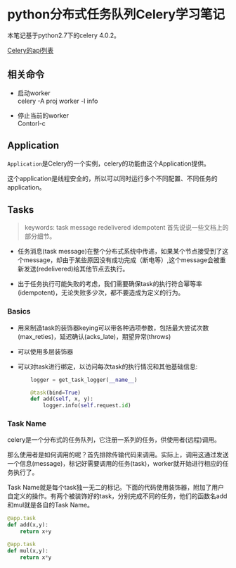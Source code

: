 # python分布式任务队列Celery学习笔记

本笔记基于python2.7下的celery 4.0.2。

[Celery的api列表](http://docs.celeryproject.org/en/latest/reference/index.html)

## 相关命令

* 启动worker  
    celery -A proj worker -l info

* 停止当前的worker  
    Contorl-c

## Application

```Application```是Celery的一个实例，celery的功能由这个Application提供。

这个application是线程安全的，所以可以同时运行多个不同配置、不同任务的application。

## Tasks
> keywords:
>   task message
>   redelivered
>   idempotent
首先说说一些文档上的部分细节。

* 任务消息(task message)在整个分布式系统中传递，如果某个节点接受到了这个message，却由于某些原因没有成功完成（断电等）,这个message会被重新发送(redelivered)给其他节点去执行。

* 出于任务执行可能失败的考虑，我们需要确保task的执行符合幂等率(idempotent)，无论失败多少次，都不要造成为定义的行为。

### Basics

* 用来制造task的装饰器keying可以带各种选项参数，包括最大尝试次数(max_reties)，延迟确认(acks_late)，期望异常(throws)

* 可以使用多层装饰器

* 可以对task进行绑定，以访问每次task的执行情况和其他基础信息:
    ```python
        logger = get_task_logger(__name__)

        @task(bind=True)
        def add(self, x, y):
            logger.info(self.request.id)
    ```


### Task Name
celery是一个分布式的任务队列，它注册一系列的任务，供使用者(远程)调用。

那么使用者是如何调用的呢？首先排除传输代码来调用。实际上，调用这通过发送一个信息(message)，标记好需要调用的任务(task)，worker就开始进行相应的任务执行了。

Task Name就是每个task独一无二的标记。下面的代码使用装饰器，附加了用户自定义的操作。有两个被装饰好的task，分别完成不同的任务，他们的函数名add和mul就是各自的Task Name。
```python
@app.task
def add(x,y):
    return x+y

@app.task
def mul(x,y):
    return x*y

```